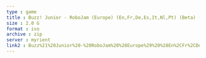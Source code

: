 ```yaml
---
type : game
title : Buzz! Junior - RoboJam (Europe) (En,Fr,De,Es,It,Nl,Pt) (Beta) (2007-03-14)
size : 2.0 G
format : iso
archive : zip
server : myrient
link2 : Buzz%21%20Junior%20-%20RoboJam%20%28Europe%29%20%28En%2CFr%2CDe%2CEs%2CIt%2CNl%2CPt%29%20%28Beta%29%20%282007-03-14%29
---
```

